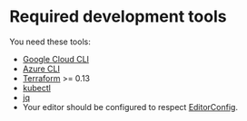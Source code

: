 # Required development tools

You need these tools:

 * [Google Cloud CLI](https://cloud.google.com/cli)
 * [Azure CLI](https://docs.microsoft.com/en-us/cli/azure/install-azure-cli)
 * [Terraform](https://terraform.io) >= 0.13
 * [kubectl](https://kubernetes.io/docs/tasks/tools/install-kubectl/)
 * [jq](https://stedolan.github.io/jq/)
 * Your editor should be configured to respect [EditorConfig](https://editorconfig.org/).
